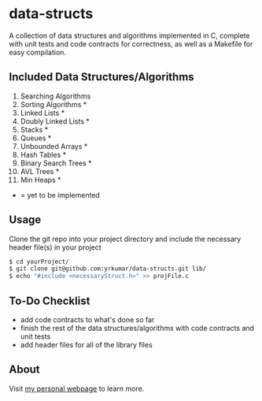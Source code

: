 data-structs
============

A collection of data structures and algorithms implemented in C, complete with unit tests and code contracts for correctness, as well as a Makefile for easy compilation.

Included Data Structures/Algorithms
-------------------------------------------
1. Searching Algorithms 
2. Sorting Algorithms *
3. Linked Lists *
4. Doubly Linked Lists *
5. Stacks * 
6. Queues *
7. Unbounded Arrays * 
8. Hash Tables *
9. Binary Search Trees *
10. AVL Trees *
11. Min Heaps *

* = yet to be implemented

Usage
-----

Clone the git repo into your project directory and include the necessary header file(s) in your project
```bash
$ cd yourProject/
$ git clone git@github.com:yrkumar/data-structs.git lib/
$ echo "#include <necessaryStruct.h>" >> projFile.c
```

To-Do Checklist
---------------

- add code contracts to what's done so far
- finish the rest of the data structures/algorithms with code contracts and unit tests
- add header files for all of the library files

About
-----

Visit [my personal webpage](http://yrkumar.github.io) to learn more.

